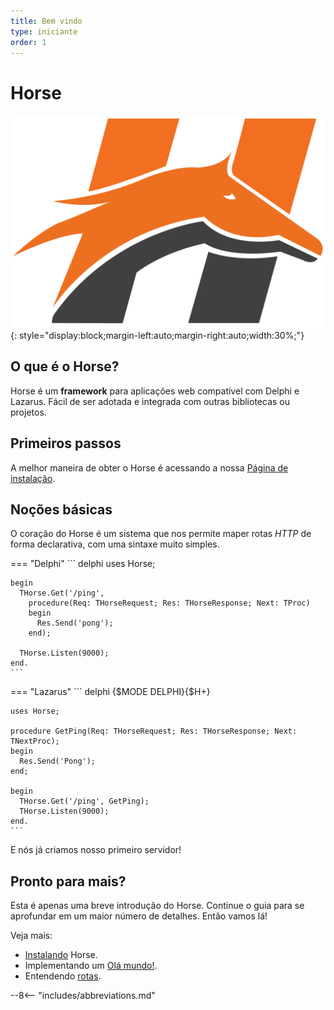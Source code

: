 ```yaml
---
title: Bem vindo
type: iniciante
order: 1
---
```


# Horse

![Horse ](horse.png){: style="display:block;margin-left:auto;margin-right:auto;width:30%;"}

## O que é o Horse?

Horse é um **framework** para aplicações web compatível com Delphi e Lazarus. Fácil de ser adotada e integrada com outras bibliotecas ou projetos.

## Primeiros passos

A melhor maneira de obter o Horse é acessando a nossa [Página de instalação](installation). 

## Noções básicas

O coração do Horse é um sistema que nos permite maper rotas *HTTP*  de forma declarativa, com uma sintaxe muito simples.

=== "Delphi"
    ``` delphi
    uses Horse;
    
    begin
      THorse.Get('/ping',
        procedure(Req: THorseRequest; Res: THorseResponse; Next: TProc)
        begin
          Res.Send('pong');
        end);
    
      THorse.Listen(9000);
    end.
    ```
=== "Lazarus"
    ``` delphi
    {$MODE DELPHI}{$H+}
    
    uses Horse;
    
    procedure GetPing(Req: THorseRequest; Res: THorseResponse; Next: TNextProc);
    begin
      Res.Send('Pong');
    end;
    
    begin
      THorse.Get('/ping', GetPing);
      THorse.Listen(9000);
    end. 
    ```	

E nós já criamos nosso primeiro servidor!

## Pronto para mais?

Esta é apenas uma breve introdução do Horse. Continue o guia para se aprofundar em um maior número de detalhes. Então vamos lá!

Veja mais:
 * [Instalando](installation) Horse.
 * Implementando um [Olá mundo!](hello-world).
 * Entendendo [rotas](basic-routing).


--8<-- "includes/abbreviations.md"
